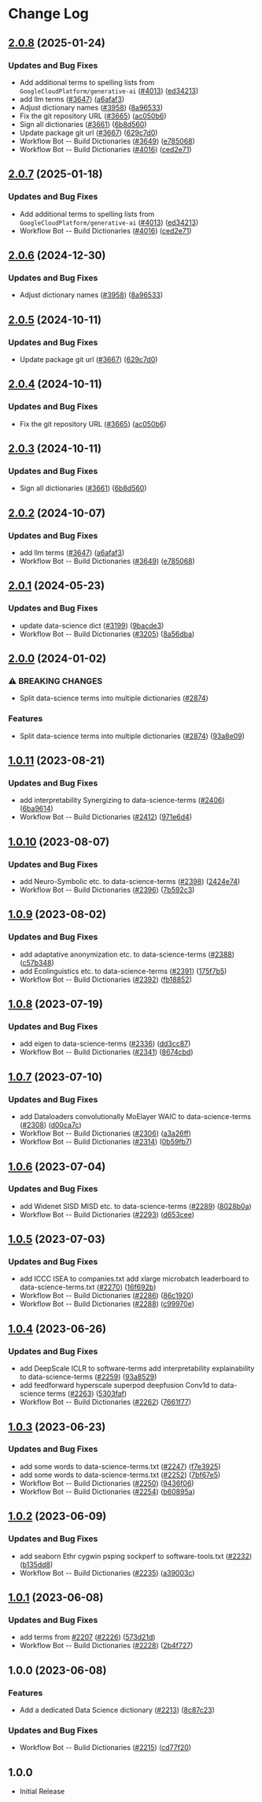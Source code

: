 # Change Log

## [2.0.8](https://github.com/VictorRos/cspell-dicts/compare/@cspell/dict-data-science-v2.0.7...@cspell/dict-data-science@2.0.8) (2025-01-24)


### Updates and Bug Fixes

* Add additional terms to spelling lists from `GoogleCloudPlatform/generative-ai` ([#4013](https://github.com/VictorRos/cspell-dicts/issues/4013)) ([ed34213](https://github.com/VictorRos/cspell-dicts/commit/ed342139c37a50c7fd35ea6b15e54947076686c7))
* add llm terms ([#3647](https://github.com/VictorRos/cspell-dicts/issues/3647)) ([a6afaf3](https://github.com/VictorRos/cspell-dicts/commit/a6afaf30b7f2c04f471234b625d8877bbfb09f77))
* Adjust dictionary names ([#3958](https://github.com/VictorRos/cspell-dicts/issues/3958)) ([8a96533](https://github.com/VictorRos/cspell-dicts/commit/8a96533bec21280103740868b81559437c413501))
* Fix the git repository URL ([#3665](https://github.com/VictorRos/cspell-dicts/issues/3665)) ([ac050b6](https://github.com/VictorRos/cspell-dicts/commit/ac050b697d57820109995e92fac5ccc32ced1723))
* Sign all dictionaries ([#3661](https://github.com/VictorRos/cspell-dicts/issues/3661)) ([6b8d560](https://github.com/VictorRos/cspell-dicts/commit/6b8d560cf51a593458ce42bca415859f872cfc97))
* Update package git url ([#3667](https://github.com/VictorRos/cspell-dicts/issues/3667)) ([629c7d0](https://github.com/VictorRos/cspell-dicts/commit/629c7d0a5e1bacad1d3874b1f8372edc3494ef97))
* Workflow Bot -- Build Dictionaries ([#3649](https://github.com/VictorRos/cspell-dicts/issues/3649)) ([e785068](https://github.com/VictorRos/cspell-dicts/commit/e7850682033573787480ec9c1ca235daa12d73bd))
* Workflow Bot -- Build Dictionaries ([#4016](https://github.com/VictorRos/cspell-dicts/issues/4016)) ([ced2e71](https://github.com/VictorRos/cspell-dicts/commit/ced2e7193013a4011555a690171431d4cab6734f))

## [2.0.7](https://github.com/streetsidesoftware/cspell-dicts/compare/@cspell/dict-data-science@2.0.6...@cspell/dict-data-science@2.0.7) (2025-01-18)


### Updates and Bug Fixes

* Add additional terms to spelling lists from `GoogleCloudPlatform/generative-ai` ([#4013](https://github.com/streetsidesoftware/cspell-dicts/issues/4013)) ([ed34213](https://github.com/streetsidesoftware/cspell-dicts/commit/ed342139c37a50c7fd35ea6b15e54947076686c7))
* Workflow Bot -- Build Dictionaries ([#4016](https://github.com/streetsidesoftware/cspell-dicts/issues/4016)) ([ced2e71](https://github.com/streetsidesoftware/cspell-dicts/commit/ced2e7193013a4011555a690171431d4cab6734f))

## [2.0.6](https://github.com/streetsidesoftware/cspell-dicts/compare/@cspell/dict-data-science@2.0.5...@cspell/dict-data-science@2.0.6) (2024-12-30)


### Updates and Bug Fixes

* Adjust dictionary names ([#3958](https://github.com/streetsidesoftware/cspell-dicts/issues/3958)) ([8a96533](https://github.com/streetsidesoftware/cspell-dicts/commit/8a96533bec21280103740868b81559437c413501))

## [2.0.5](https://github.com/streetsidesoftware/cspell-dicts/compare/@cspell/dict-data-science@2.0.4...@cspell/dict-data-science@2.0.5) (2024-10-11)


### Updates and Bug Fixes

* Update package git url ([#3667](https://github.com/streetsidesoftware/cspell-dicts/issues/3667)) ([629c7d0](https://github.com/streetsidesoftware/cspell-dicts/commit/629c7d0a5e1bacad1d3874b1f8372edc3494ef97))

## [2.0.4](https://github.com/streetsidesoftware/cspell-dicts/compare/@cspell/dict-data-science@2.0.3...@cspell/dict-data-science@2.0.4) (2024-10-11)


### Updates and Bug Fixes

* Fix the git repository URL ([#3665](https://github.com/streetsidesoftware/cspell-dicts/issues/3665)) ([ac050b6](https://github.com/streetsidesoftware/cspell-dicts/commit/ac050b697d57820109995e92fac5ccc32ced1723))

## [2.0.3](https://github.com/streetsidesoftware/cspell-dicts/compare/@cspell/dict-data-science@2.0.2...@cspell/dict-data-science@2.0.3) (2024-10-11)


### Updates and Bug Fixes

* Sign all dictionaries ([#3661](https://github.com/streetsidesoftware/cspell-dicts/issues/3661)) ([6b8d560](https://github.com/streetsidesoftware/cspell-dicts/commit/6b8d560cf51a593458ce42bca415859f872cfc97))

## [2.0.2](https://github.com/streetsidesoftware/cspell-dicts/compare/@cspell/dict-data-science@2.0.1...@cspell/dict-data-science@2.0.2) (2024-10-07)


### Updates and Bug Fixes

* add llm terms ([#3647](https://github.com/streetsidesoftware/cspell-dicts/issues/3647)) ([a6afaf3](https://github.com/streetsidesoftware/cspell-dicts/commit/a6afaf30b7f2c04f471234b625d8877bbfb09f77))
* Workflow Bot -- Build Dictionaries ([#3649](https://github.com/streetsidesoftware/cspell-dicts/issues/3649)) ([e785068](https://github.com/streetsidesoftware/cspell-dicts/commit/e7850682033573787480ec9c1ca235daa12d73bd))

## [2.0.1](https://github.com/streetsidesoftware/cspell-dicts/compare/@cspell/dict-data-science@2.0.0...@cspell/dict-data-science@2.0.1) (2024-05-23)


### Updates and Bug Fixes

* update data-science dict ([#3199](https://github.com/streetsidesoftware/cspell-dicts/issues/3199)) ([9bacde3](https://github.com/streetsidesoftware/cspell-dicts/commit/9bacde3e6b885036ee80e5d7b5d45014c09f9f3f))
* Workflow Bot -- Build Dictionaries ([#3205](https://github.com/streetsidesoftware/cspell-dicts/issues/3205)) ([8a56dba](https://github.com/streetsidesoftware/cspell-dicts/commit/8a56dba2acc59b9b1345d7657cd7aefcb4932824))

## [2.0.0](https://github.com/streetsidesoftware/cspell-dicts/compare/@cspell/dict-data-science@1.0.11...@cspell/dict-data-science@2.0.0) (2024-01-02)


### ⚠ BREAKING CHANGES

* Split data-science terms into multiple dictionaries ([#2874](https://github.com/streetsidesoftware/cspell-dicts/issues/2874))

### Features

* Split data-science terms into multiple dictionaries ([#2874](https://github.com/streetsidesoftware/cspell-dicts/issues/2874)) ([93a8e09](https://github.com/streetsidesoftware/cspell-dicts/commit/93a8e09727819c4a6e0576fc6d0b65e307805da8))

## [1.0.11](https://github.com/streetsidesoftware/cspell-dicts/compare/@cspell/dict-data-science@1.0.10...@cspell/dict-data-science@1.0.11) (2023-08-21)


### Updates and Bug Fixes

* add interpretability Synergizing to data-science-terms ([#2406](https://github.com/streetsidesoftware/cspell-dicts/issues/2406)) ([6ba9614](https://github.com/streetsidesoftware/cspell-dicts/commit/6ba961475530b6660325c266f63214247f4ddae0))
* Workflow Bot -- Build Dictionaries ([#2412](https://github.com/streetsidesoftware/cspell-dicts/issues/2412)) ([971e6d4](https://github.com/streetsidesoftware/cspell-dicts/commit/971e6d4cd9bd38f1809b76c50451ce24e66d0122))

## [1.0.10](https://github.com/streetsidesoftware/cspell-dicts/compare/@cspell/dict-data-science@1.0.9...@cspell/dict-data-science@1.0.10) (2023-08-07)


### Updates and Bug Fixes

* add Neuro-Symbolic etc. to data-science-terms ([#2398](https://github.com/streetsidesoftware/cspell-dicts/issues/2398)) ([2424e74](https://github.com/streetsidesoftware/cspell-dicts/commit/2424e740e357eafc0d4d5842eacfdc08edca0f59))
* Workflow Bot -- Build Dictionaries ([#2396](https://github.com/streetsidesoftware/cspell-dicts/issues/2396)) ([7b592c3](https://github.com/streetsidesoftware/cspell-dicts/commit/7b592c3f6bef378b36e6daab8da67f109d955846))

## [1.0.9](https://github.com/streetsidesoftware/cspell-dicts/compare/@cspell/dict-data-science@1.0.8...@cspell/dict-data-science@1.0.9) (2023-08-02)


### Updates and Bug Fixes

* add adaptative anonymization etc. to data-science-terms ([#2388](https://github.com/streetsidesoftware/cspell-dicts/issues/2388)) ([c57b348](https://github.com/streetsidesoftware/cspell-dicts/commit/c57b348fd9d19b09665eb3c5e167e59c0667b7e7))
* add Ecolinguistics etc. to data-science-terms ([#2391](https://github.com/streetsidesoftware/cspell-dicts/issues/2391)) ([175f7b5](https://github.com/streetsidesoftware/cspell-dicts/commit/175f7b52e61dbbec115c2d6e63b3f435fdd5c8b4))
* Workflow Bot -- Build Dictionaries ([#2392](https://github.com/streetsidesoftware/cspell-dicts/issues/2392)) ([fb18852](https://github.com/streetsidesoftware/cspell-dicts/commit/fb18852f205b4a4d959afc2b0c28d3e14df869b9))

## [1.0.8](https://github.com/streetsidesoftware/cspell-dicts/compare/@cspell/dict-data-science@1.0.7...@cspell/dict-data-science@1.0.8) (2023-07-19)


### Updates and Bug Fixes

* add eigen to data-science-terms ([#2336](https://github.com/streetsidesoftware/cspell-dicts/issues/2336)) ([dd3cc87](https://github.com/streetsidesoftware/cspell-dicts/commit/dd3cc87c578448fa029fe6792f309c1a8b8a32b9))
* Workflow Bot -- Build Dictionaries ([#2341](https://github.com/streetsidesoftware/cspell-dicts/issues/2341)) ([8674cbd](https://github.com/streetsidesoftware/cspell-dicts/commit/8674cbde219129fcc734504381ca7ffe209c934b))

## [1.0.7](https://github.com/streetsidesoftware/cspell-dicts/compare/@cspell/dict-data-science@1.0.6...@cspell/dict-data-science@1.0.7) (2023-07-10)


### Updates and Bug Fixes

* add Dataloaders convolutionally MoElayer WAIC to data-science-terms ([#2308](https://github.com/streetsidesoftware/cspell-dicts/issues/2308)) ([d00ca7c](https://github.com/streetsidesoftware/cspell-dicts/commit/d00ca7c05bb8beea345cd6acfc430bad62e7520f))
* Workflow Bot -- Build Dictionaries ([#2306](https://github.com/streetsidesoftware/cspell-dicts/issues/2306)) ([a3a26ff](https://github.com/streetsidesoftware/cspell-dicts/commit/a3a26ffd42efbcf0f00207193d7541fc4ca503f8))
* Workflow Bot -- Build Dictionaries ([#2314](https://github.com/streetsidesoftware/cspell-dicts/issues/2314)) ([0b59fb7](https://github.com/streetsidesoftware/cspell-dicts/commit/0b59fb79cb74f5b6f10468df0908eada4d5696b3))

## [1.0.6](https://github.com/streetsidesoftware/cspell-dicts/compare/@cspell/dict-data-science@1.0.5...@cspell/dict-data-science@1.0.6) (2023-07-04)


### Updates and Bug Fixes

* add Widenet SISD MISD etc. to data-science-terms ([#2289](https://github.com/streetsidesoftware/cspell-dicts/issues/2289)) ([8028b0a](https://github.com/streetsidesoftware/cspell-dicts/commit/8028b0aea1736fadd3a6e2ba004dad3217a6de9f))
* Workflow Bot -- Build Dictionaries ([#2293](https://github.com/streetsidesoftware/cspell-dicts/issues/2293)) ([d653cee](https://github.com/streetsidesoftware/cspell-dicts/commit/d653cee9d8e2d7f59294157f95121adaaf164522))

## [1.0.5](https://github.com/streetsidesoftware/cspell-dicts/compare/@cspell/dict-data-science@1.0.4...@cspell/dict-data-science@1.0.5) (2023-07-03)


### Updates and Bug Fixes

* add ICCC ISEA to companies.txt add xlarge microbatch leaderboard to data-science-terms.txt ([#2270](https://github.com/streetsidesoftware/cspell-dicts/issues/2270)) ([16f692b](https://github.com/streetsidesoftware/cspell-dicts/commit/16f692b4656b7a8d36422eb9f0461f4e52c7ad7e))
* Workflow Bot -- Build Dictionaries ([#2286](https://github.com/streetsidesoftware/cspell-dicts/issues/2286)) ([86c1920](https://github.com/streetsidesoftware/cspell-dicts/commit/86c1920da481290a927d2ec10f689d4399fe1096))
* Workflow Bot -- Build Dictionaries ([#2288](https://github.com/streetsidesoftware/cspell-dicts/issues/2288)) ([c99970e](https://github.com/streetsidesoftware/cspell-dicts/commit/c99970ef7666bcf9fb16dd507f53a260d0ac7723))

## [1.0.4](https://github.com/streetsidesoftware/cspell-dicts/compare/@cspell/dict-data-science@1.0.3...@cspell/dict-data-science@1.0.4) (2023-06-26)


### Updates and Bug Fixes

* add DeepScale ICLR to software-terms add interpretability explainability to data-science-terms ([#2259](https://github.com/streetsidesoftware/cspell-dicts/issues/2259)) ([93a8529](https://github.com/streetsidesoftware/cspell-dicts/commit/93a85297f698a35ab6a52df89834295fea6bd56f))
* add feedforward hyperscale superpod deepfusion Conv1d to data-science terms ([#2263](https://github.com/streetsidesoftware/cspell-dicts/issues/2263)) ([5303faf](https://github.com/streetsidesoftware/cspell-dicts/commit/5303fafd7cf920b6e76f19b29e0cb385d73cc65a))
* Workflow Bot -- Build Dictionaries ([#2262](https://github.com/streetsidesoftware/cspell-dicts/issues/2262)) ([7661f77](https://github.com/streetsidesoftware/cspell-dicts/commit/7661f77f505097ccefb21658751fadde886a20d2))

## [1.0.3](https://github.com/streetsidesoftware/cspell-dicts/compare/@cspell/dict-data-science@1.0.2...@cspell/dict-data-science@1.0.3) (2023-06-23)


### Updates and Bug Fixes

* add some words to data-science-terms.txt ([#2247](https://github.com/streetsidesoftware/cspell-dicts/issues/2247)) ([f7e3925](https://github.com/streetsidesoftware/cspell-dicts/commit/f7e3925b217ae34621061ba585622de8d30e2bab))
* add some words to data-science-terms.txt ([#2252](https://github.com/streetsidesoftware/cspell-dicts/issues/2252)) ([7bf67e5](https://github.com/streetsidesoftware/cspell-dicts/commit/7bf67e559f46ebbbf2afe807fbe7d38955e89792))
* Workflow Bot -- Build Dictionaries ([#2250](https://github.com/streetsidesoftware/cspell-dicts/issues/2250)) ([9436f06](https://github.com/streetsidesoftware/cspell-dicts/commit/9436f0624ce29dc44edddcba855a63f973c06bf8))
* Workflow Bot -- Build Dictionaries ([#2254](https://github.com/streetsidesoftware/cspell-dicts/issues/2254)) ([b60895a](https://github.com/streetsidesoftware/cspell-dicts/commit/b60895a987db581536eb1a2df6c7fc7c9d4c9e07))

## [1.0.2](https://github.com/streetsidesoftware/cspell-dicts/compare/@cspell/dict-data-science@1.0.1...@cspell/dict-data-science@1.0.2) (2023-06-09)


### Updates and Bug Fixes

* add seaborn Ethr cygwin psping sockperf to software-tools.txt ([#2232](https://github.com/streetsidesoftware/cspell-dicts/issues/2232)) ([b135dd8](https://github.com/streetsidesoftware/cspell-dicts/commit/b135dd89611792e3ae153be69bbcdf42f714a7fb))
* Workflow Bot -- Build Dictionaries ([#2235](https://github.com/streetsidesoftware/cspell-dicts/issues/2235)) ([a39003c](https://github.com/streetsidesoftware/cspell-dicts/commit/a39003c1ceb964a0bd36ab232c496089f5755e82))

## [1.0.1](https://github.com/streetsidesoftware/cspell-dicts/compare/@cspell/dict-data-science@1.0.0...@cspell/dict-data-science@1.0.1) (2023-06-08)


### Updates and Bug Fixes

* add terms from [#2207](https://github.com/streetsidesoftware/cspell-dicts/issues/2207) ([#2226](https://github.com/streetsidesoftware/cspell-dicts/issues/2226)) ([573d21d](https://github.com/streetsidesoftware/cspell-dicts/commit/573d21d36117f86567c34645a8752fda87621180))
* Workflow Bot -- Build Dictionaries ([#2228](https://github.com/streetsidesoftware/cspell-dicts/issues/2228)) ([2b4f727](https://github.com/streetsidesoftware/cspell-dicts/commit/2b4f7276aac738eac0d74123b2e9222dc66f565b))

## 1.0.0 (2023-06-08)


### Features

* Add a dedicated Data Science dictionary ([#2213](https://github.com/streetsidesoftware/cspell-dicts/issues/2213)) ([8c87c23](https://github.com/streetsidesoftware/cspell-dicts/commit/8c87c23942c5330b5a3489d743d59290c5f0386f))


### Updates and Bug Fixes

* Workflow Bot -- Build Dictionaries ([#2215](https://github.com/streetsidesoftware/cspell-dicts/issues/2215)) ([cd77f20](https://github.com/streetsidesoftware/cspell-dicts/commit/cd77f20374e048ca8950fb06d3bb3b7b980831ac))

## 1.0.0

- Initial Release
